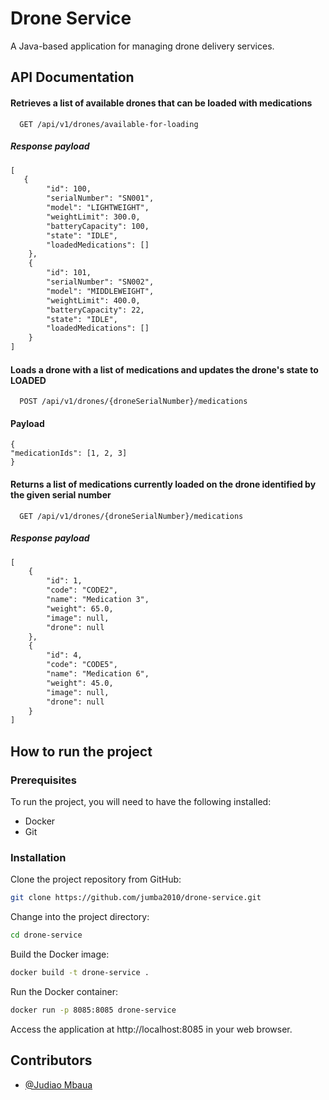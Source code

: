 
# Drone Service

A Java-based application for managing drone delivery services.


## API Documentation

####  Retrieves a list of available drones that can be loaded with medications

```http
  GET /api/v1/drones/available-for-loading
```

#####  Response payload
```rest
[
   {
        "id": 100,
        "serialNumber": "SN001",
        "model": "LIGHTWEIGHT",
        "weightLimit": 300.0,
        "batteryCapacity": 100,
        "state": "IDLE",
        "loadedMedications": []
    },
    {
        "id": 101,
        "serialNumber": "SN002",
        "model": "MIDDLEWEIGHT",
        "weightLimit": 400.0,
        "batteryCapacity": 22,
        "state": "IDLE",
        "loadedMedications": []
    }
]
```

#### Loads a drone with a list of medications and updates the drone's state to LOADED

```http
  POST /api/v1/drones/{droneSerialNumber}/medications
```
#### Payload
``` 
{
"medicationIds": [1, 2, 3]
}
```


####  Returns a list of medications currently loaded on the drone identified by the given serial number

```http
  GET /api/v1/drones/{droneSerialNumber}/medications
```

#####  Response payload
```rest
[
    {
        "id": 1,
        "code": "CODE2",
        "name": "Medication 3",
        "weight": 65.0,
        "image": null,
        "drone": null
    },
    {
        "id": 4,
        "code": "CODE5",
        "name": "Medication 6",
        "weight": 45.0,
        "image": null,
        "drone": null
    }
]
```

## How to run the project
### Prerequisites
To run the project, you will need to have the following installed:
- Docker
- Git

### Installation
Clone the project repository from GitHub:
```bash Copy code
git clone https://github.com/jumba2010/drone-service.git

```
Change into the project directory:

```bash Copy code
cd drone-service

```

Build the Docker image:
```bash Copy code
docker build -t drone-service .

```

Run the Docker container:
```bash Copy code css
docker run -p 8085:8085 drone-service

```

Access the application at http://localhost:8085 in your web browser.


## Contributors

- [@Judiao Mbaua](https://github.com/jumba2010)

